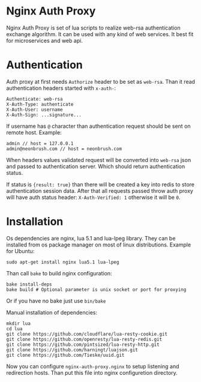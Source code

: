 # Nginx Auth Proxy

Nginx Auth Proxy is set of lua scripts to realize web-rsa authentication
exchange algorithm. It can be used with any kind of web services. It best fit
for microservices and web api.

# Authentication

Auth proxy at first needs `Authorize` header to be set as `web-rsa`. Than it
read authentication headers started with `x-auth-`:

```
Authenticate: web-rsa
X-Auth-Type: authenticate
X-Auth-User: username
X-Auth-Sign: ...signature...
```

If username has `@` character than authentication request should be sent on
remote host. Example:
```
admin // host = 127.0.0.1
admin@neonbrush.com // host = neonbrush.com
```

When headers values validated request will be converted into `web-rsa` json
and passed to authentication server. Which should return authentication status.

If status is `{result: true}` than there will be created a key into redis
to store authentication session data. After that all requests passed throw
auth proxy will have auth status header: `X-Auth-Verified: 1` otherwise it will
be `0`.

# Installation

Os dependencies are nginx, lua 5.1 and lua-lpeg library. They can be installed from os
package manager on most of linux distributions. Example for Ubuntu:

```
sudo apt-get install nginx lua5.1 lua-lpeg
```

Than call `bake` to build nginx configuration:
```
bake install-deps
bake build # Optional parameter is unix socket or port for proxying
```

Or if you have no bake just use `bin/bake`

Manual installation of dependencies:
```
mkdir lua
cd lua
git clone https://github.com/cloudflare/lua-resty-cookie.git
git clone https://github.com/openresty/lua-resty-redis.git
git clone https://github.com/pintsized/lua-resty-http.git
git clone https://github.com/harningt/luajson.git
git clone https://github.com/Tieske/uuid.git
```

Now you can configure `nginx-auth-proxy.nginx` to setup listening and redirection
hosts. Than put this file into nginx configuretion directory.
